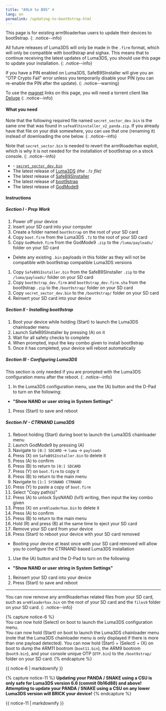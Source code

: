 ```yaml
---
title: "A9LH to B9S" #
lang: en
permalink: /updating-to-boot9strap.html
---
```


This page is for existing arm9loaderhax users to update their devices to boot9strap.
{: .notice--info}

All future releases of Luma3DS will only be made in the `.firm` format, which will only be compatible with boot9strap and sighax. This means that to continue receiving the latest updates of Luma3DS, you should use this page to update your installation.
{: .notice--info}

If you have a PIN enabled on Luma3DS, SafeB9SInstaller will give you an "OTP Crypto Fail" error unless you temporarily disable your PIN (you can re-enable the PIN after the update).
{: .notice--warning}

To use the [magnet](https://en.wikipedia.org/wiki/Magnet_URI_scheme) links on this page, you will need a torrent client like [Deluge](http://dev.deluge-torrent.org/wiki/Download)
{: .notice--info}

#### What you need

Note that the following required file named `secret_sector_dev.bin` is the same one that was found in `safea9lhinstaller_v2_panda.zip`. If you already have that file on your disk somewhere, you can use that one (renaming it) instead of downloading the one below.
{: .notice--info}

Note that `secret_sector.bin` is needed to revert the arm9loaderhax exploit, which is why it is not needed for the installation of boot9strap on a stock console.
{: .notice--info}

* <i class="fa fa-magnet" aria-hidden="true" title="This is a magnet link. Use a torrent client to download the file."></i> - [`secret_sector_dev.bin`](magnet:?xt=urn:btih:54d19b7fd5387f7d46cff86edbbb58737880993c&dn=secret_sector_dev.bin&tr=udp%3A%2F%2Fzer0day.ch%3A1337%2Fannounce&tr=udp%3A%2F%2Ftracker.opentrackr.org%3A1337%2Fannounce&tr=http%3A%2F%2Ftracker1.wasabii.com.tw%3A6969%2Fannounce&tr=udp%3A%2F%2Fexplodie.org%3A6969%2Fannounce&tr=udp%3A%2F%2Fp4p.arenabg.com%3A1337%2Fannounce&tr=udp%3A%2F%2Ftorrent.gresille.org%3A80%2Fannounce&tr=http%3A%2F%2Ftracker.baravik.org%3A6970%2Fannounce&tr=udp%3A%2F%2Ftracker.aletorrenty.pl%3A2710%2Fannounce&tr=http%3A%2F%2Fexplodie.org%3A6969%2Fannounce&tr=udp%3A%2F%2F9.rarbg.com%3A2710%2Fannounce&tr=udp%3A%2F%2Ftracker.tiny-vps.com%3A6969%2Fannounce&tr=http%3A%2F%2Ftracker.aletorrenty.pl%3A2710%2Fannounce&tr=http%3A%2F%2Ftracker.tfile.me%2Fannounce&tr=udp%3A%2F%2Ftracker.filetracker.pl%3A8089%2Fannounce&tr=http%3A%2F%2Ftorrent.gresille.org%2Fannounce&tr=udp%3A%2F%2Ftracker.coppersurfer.tk%3A6969%2Fannounce&tr=udp%3A%2F%2Ftracker.yoshi210.com%3A6969%2Fannounce&tr=udp%3A%2F%2Ftracker.leechers-paradise.org%3A6969%2Fannounce&tr=http%3A%2F%2Fp4p.arenabg.com%3A1337%2Fannounce&tr=http%3A%2F%2Ftracker.opentrackr.org%3A1337%2Fannounce)
* The latest release of [Luma3DS](https://github.com/AuroraWright/Luma3DS/releases/latest) *(the `.7z` file)*
* The latest release of [SafeB9SInstaller](https://github.com/d0k3/SafeB9SInstaller/releases/latest)
* The latest release of [boot9strap](https://github.com/SciresM/boot9strap/releases/latest)
* The latest release of [GodMode9](https://github.com/d0k3/GodMode9/releases/latest)

#### Instructions

##### Section I - Prep Work

1. Power off your device
1. Insert your SD card into your computer
1. Create a folder named `boot9strap` on the root of your SD card
1. Copy `boot.firm` from the Luma3DS `.7z` to the root of your SD card
1. Copy `GodMode9.firm` from the GodMode9 `.zip` to the `/luma/payloads/` folder on your SD card
  + Delete any existing `.bin` payloads in this folder as they will not be compatible with boot9strap compatible Luma3DS versions
1. Copy `SafeB9SInstaller.bin` from the SafeB9SInstaller `.zip` to the `/luma/payloads/` folder on your SD card
1. Copy `boot9strap_dev.firm` and `boot9strap_dev.firm.sha` from the boot9strap `.zip` to the `/boot9strap/` folder on your SD card
1. Copy `secret_sector_dev.bin` to the `/boot9strap/` folder on your SD card
1. Reinsert your SD card into your device

##### Section II - Installing boot9strap

1. Boot your device while holding (Start) to launch the Luma3DS chainloader menu
1. Launch SafeB9SInstaller by pressing (A) on it
1. Wait for all safety checks to complete
1. When prompted, input the key combo given to install boot9strap
1. Once it has completed, your device will reboot automatically

##### Section III - Configuring Luma3DS

This section is only needed if you are prompted with the Luma3DS configuration menu after the reboot.
{: .notice--info}

1. In the Luma3DS configuration menu, use the (A) button and the D-Pad to turn on the following:    
  + **"Show NAND or user string in System Settings"**
1. Press (Start) to save and reboot

##### Section IV - CTRNAND Luma3DS

1. Reboot holding (Start) during boot to launch the Luma3DS chainloader menu
1. Launch GodMode9 by pressing (A)
1. Navigate to `[0:] SDCARD` -> `luma` -> `payloads`
1. Press (X) on `SafeB9SInstaller.bin` to delete it
1. Press (A) to confirm
1. Press (B) to return to `[0:] SDCARD`
1. Press (Y) on `boot.firm` to copy it
1. Press (B) to return to the main menu
1. Navigate to `[1:] SYSNAND CTRNAND`
1. Press (Y) to paste a copy of `boot.firm`
1. Select "Copy path(s)"
1. Press (A) to unlock SysNAND (lvl1) writing, then input the key combo given
1. Press (X) on `arm9loaderhax.bin` to delete it
1. Press (A) to confirm
1. Press (B) to return to the main menu
1. Hold (R) and press (B) at the same time to eject your SD card
1. Remove your SD card from your device
1. Press (Start) to reboot your device with your SD card removed
  + Booting your device at least once with your SD card removed will allow you to configure the CTRNAND based Luma3DS installation
1. Use the (A) button and the D-Pad to turn on the following:    
  + **"Show NAND or user string in System Settings"**
1. Reinsert your SD card into your device
1. Press (Start) to save and reboot

___

You can now remove any arm9loaderhax related files from your SD card, such as `arm9loaderhax.bin` on the root of your SD card and the `files9` folder on your SD card.
{: .notice--info}

{% capture notice-6 %}   
You can now hold (Select) on boot to launch the Luma3DS configuration menu.    
You can now hold (Start) on boot to launch the Luma3DS chainloader menu (note that the Luma3DS chainloader menu is only displayed if there is more than one payload detected).
You can now hold (Start) + (Select) + (X) on boot to dump the ARM11 bootrom (`boot11.bin`), the ARM9 bootrom (`boot9.bin`), and your console unique OTP (`OTP.bin`) to the `/boot9strap/` folder on your SD card.
{% endcapture %}

<div class="notice--info">{{ notice-6 | markdownify }}</div>

{% capture notice-11 %}
**Updating your PANDA / SNAKE using a CSU is only safe for Luma3DS version 6.6 (commit 0b16d88) and above!**    
**Attempting to update your PANDA / SNAKE using a CSU on any lower Luma3DS version will BRICK your device!**
{% endcapture %}

<div class="notice--danger">{{ notice-11 | markdownify }}</div>
